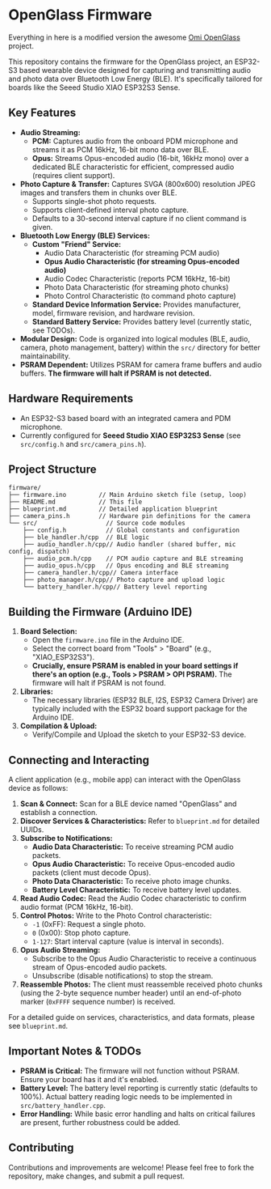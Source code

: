 # OpenGlass Firmware

Everything in here is a modified version the awesome [Omi OpenGlass](https://github.com/BasedHardware/omi/tree/main/omiGlass) project.

This repository contains the firmware for the OpenGlass project, an ESP32-S3 based wearable device designed for capturing and transmitting audio and photo data over Bluetooth Low Energy (BLE). It's specifically tailored for boards like the Seeed Studio XIAO ESP32S3 Sense.

## Key Features

*   **Audio Streaming:**
    *   **PCM:** Captures audio from the onboard PDM microphone and streams it as PCM 16kHz, 16-bit mono data over BLE.
    *   **Opus:** Streams Opus-encoded audio (16-bit, 16kHz mono) over a dedicated BLE characteristic for efficient, compressed audio (requires client support).
*   **Photo Capture & Transfer:** Captures SVGA (800x600) resolution JPEG images and transfers them in chunks over BLE.
    *   Supports single-shot photo requests.
    *   Supports client-defined interval photo capture.
    *   Defaults to a 30-second interval capture if no client command is given.
*   **Bluetooth Low Energy (BLE) Services:**
    *   **Custom "Friend" Service:**
        *   Audio Data Characteristic (for streaming PCM audio)
        *   **Opus Audio Characteristic (for streaming Opus-encoded audio)**
        *   Audio Codec Characteristic (reports PCM 16kHz, 16-bit)
        *   Photo Data Characteristic (for streaming photo chunks)
        *   Photo Control Characteristic (to command photo capture)
    *   **Standard Device Information Service:** Provides manufacturer, model, firmware revision, and hardware revision.
    *   **Standard Battery Service:** Provides battery level (currently static, see TODOs).
*   **Modular Design:** Code is organized into logical modules (BLE, audio, camera, photo management, battery) within the `src/` directory for better maintainability.
*   **PSRAM Dependent:** Utilizes PSRAM for camera frame buffers and audio buffers. **The firmware will halt if PSRAM is not detected.**

## Hardware Requirements

*   An ESP32-S3 based board with an integrated camera and PDM microphone.
*   Currently configured for **Seeed Studio XIAO ESP32S3 Sense** (see `src/config.h` and `src/camera_pins.h`).

## Project Structure

```
firmware/
├── firmware.ino         // Main Arduino sketch file (setup, loop)
├── README.md            // This file
├── blueprint.md         // Detailed application blueprint
├── camera_pins.h        // Hardware pin definitions for the camera
└── src/                   // Source code modules
    ├── config.h           // Global constants and configuration
    ├── ble_handler.h/cpp  // BLE logic
    ├── audio_handler.h/cpp// Audio handler (shared buffer, mic config, dispatch)
    ├── audio_pcm.h/cpp    // PCM audio capture and BLE streaming
    ├── audio_opus.h/cpp   // Opus encoding and BLE streaming
    ├── camera_handler.h/cpp// Camera interface
    ├── photo_manager.h/cpp// Photo capture and upload logic
    └── battery_handler.h/cpp// Battery level reporting
```

## Building the Firmware (Arduino IDE)

1.  **Board Selection:**
    *   Open the `firmware.ino` file in the Arduino IDE.
    *   Select the correct board from "Tools" > "Board" (e.g., "XIAO_ESP32S3").
    *   **Crucially, ensure PSRAM is enabled in your board settings if there's an option (e.g., Tools > PSRAM > OPI PSRAM).** The firmware will halt if PSRAM is not found.
2.  **Libraries:**
    *   The necessary libraries (ESP32 BLE, I2S, ESP32 Camera Driver) are typically included with the ESP32 board support package for the Arduino IDE.
3.  **Compilation & Upload:**
    *   Verify/Compile and Upload the sketch to your ESP32-S3 device.

## Connecting and Interacting

A client application (e.g., mobile app) can interact with the OpenGlass device as follows:

1.  **Scan & Connect:** Scan for a BLE device named "OpenGlass" and establish a connection.
2.  **Discover Services & Characteristics:** Refer to `blueprint.md` for detailed UUIDs.
3.  **Subscribe to Notifications:**
    *   **Audio Data Characteristic:** To receive streaming PCM audio packets.
    *   **Opus Audio Characteristic:** To receive Opus-encoded audio packets (client must decode Opus).
    *   **Photo Data Characteristic:** To receive photo image chunks.
    *   **Battery Level Characteristic:** To receive battery level updates.
4.  **Read Audio Codec:** Read the Audio Codec characteristic to confirm audio format (PCM 16kHz, 16-bit).
5.  **Control Photos:** Write to the Photo Control characteristic:
    *   `-1` (0xFF): Request a single photo.
    *   `0` (0x00): Stop photo capture.
    *   `1-127`: Start interval capture (value is interval in seconds).
6.  **Opus Audio Streaming:**
    *   Subscribe to the Opus Audio Characteristic to receive a continuous stream of Opus-encoded audio packets.
    *   Unsubscribe (disable notifications) to stop the stream.
7.  **Reassemble Photos:** The client must reassemble received photo chunks (using the 2-byte sequence number header) until an end-of-photo marker (`0xFFFF` sequence number) is received.

For a detailed guide on services, characteristics, and data formats, please see `blueprint.md`.

## Important Notes & TODOs

*   **PSRAM is Critical:** The firmware will not function without PSRAM. Ensure your board has it and it's enabled.
*   **Battery Level:** The battery level reporting is currently static (defaults to 100%). Actual battery reading logic needs to be implemented in `src/battery_handler.cpp`.
*   **Error Handling:** While basic error handling and halts on critical failures are present, further robustness could be added.

## Contributing

Contributions and improvements are welcome! Please feel free to fork the repository, make changes, and submit a pull request.
